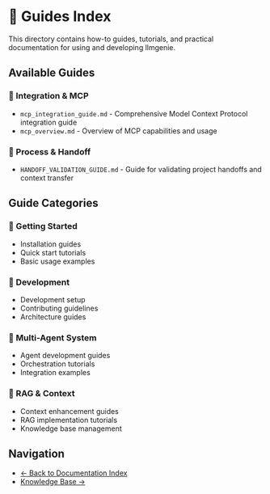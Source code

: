 # 📖 Guides Index

This directory contains how-to guides, tutorials, and practical documentation for using and developing llmgenie.

## Available Guides

### 🔗 Integration & MCP
- `mcp_integration_guide.md` - Comprehensive Model Context Protocol integration guide
- `mcp_overview.md` - Overview of MCP capabilities and usage

### 🤝 Process & Handoff
- `HANDOFF_VALIDATION_GUIDE.md` - Guide for validating project handoffs and context transfer

## Guide Categories

### 🚀 Getting Started
- Installation guides
- Quick start tutorials
- Basic usage examples

### 🔧 Development
- Development setup
- Contributing guidelines
- Architecture guides

### 🤖 Multi-Agent System
- Agent development guides
- Orchestration tutorials
- Integration examples

### 🧠 RAG & Context
- Context enhancement guides
- RAG implementation tutorials
- Knowledge base management

## Navigation
- [← Back to Documentation Index](../index.md)
- [Knowledge Base →](../knowledge/index.md) 